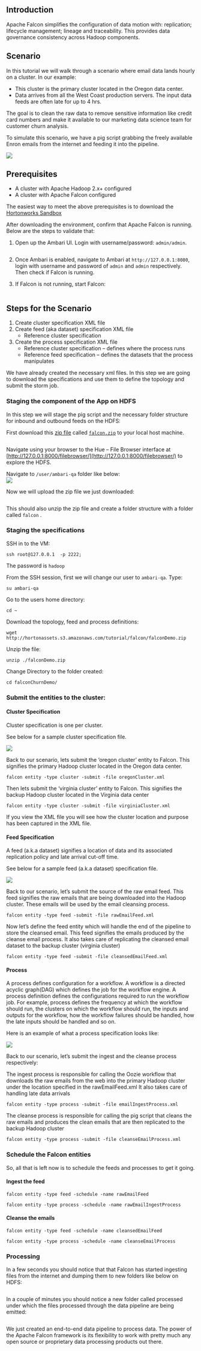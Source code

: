 ## Introduction

Apache Falcon simplifies the configuration of data motion with: replication; lifecycle management; lineage and traceability. This provides data governance consistency across Hadoop components.

## Scenario

In this tutorial we will walk through a scenario where email data lands hourly on a cluster. In our example:

*   This cluster is the primary cluster located in the Oregon data center.
*   Data arrives from all the West Coast production servers. The input data feeds are often late for up to 4 hrs.

The goal is to clean the raw data to remove sensitive information like credit card numbers and make it available to our marketing data science team for customer churn analysis.

To simulate this scenario, we have a pig script grabbing the freely available Enron emails from the internet and feeding it into the pipeline.

![](../../../../assets/2-1/falcon-processing-pipelines/arch.png)

## Prerequisites

*   A cluster with Apache Hadoop 2.x+ configured
*   A cluster with Apache Falcon configured

The easiest way to meet the above prerequisites is to download the [Hortonworks Sandbox](http://hortonworks.com/downloads)

After downloading the environment, confirm that Apache Falcon is running. Below are the steps to validate that:

1.  Open up the Ambari UI. Login with username/password: `admin/admin`.

    ![<Display Name>](../../../../assets/2-1/falcon-processing-pipelines/ambari.png)

2.  Once Ambari is enabled, navigate to Ambari at `http://127.0.0.1:8080`, login with username and password of `admin` and `admin` respectively. Then check if Falcon is running.![<Display Name>](../../../../assets/2-1/falcon-processing-pipelines/ambari2.png)
3.  If Falcon is not running, start Falcon:

![<Display Name>](../../../../assets/2-1/falcon-processing-pipelines/falconstart.png)

## Steps for the Scenario

1.  Create cluster specification XML file
2.  Create feed (aka dataset) specification XML file
    *   Reference cluster specification
3.  Create the process specification XML file
    *   Reference cluster specification – defines where the process runs
    *   Reference feed specification – defines the datasets that the process manipulates

We have already created the necessary xml files. In this step we are going to download the specifications and use them to define the topology and submit the storm job.

### Staging the component of the App on HDFS

In this step we will stage the pig script and the necessary folder structure for inbound and outbound feeds on the HDFS:

First download this [zip file](http://hortonassets.s3.amazonaws.com/tutorial/falcon/falcon.zip) called [`falcon.zip`](http://hortonassets.s3.amazonaws.com/tutorial/falcon/falcon.zip) to your local host machine.

![<Display Name>](../../../../assets/2-1/falcon-processing-pipelines/unzip.png)

Navigate using your browser to the Hue – File Browser interface at [http://127.0.0.1:8000/filebrowser/](http://127.0.0.1:8000/filebrowser/) to explore the HDFS.

Navigate to `/user/ambari-qa` folder like below:  
![](../../../../assets/2-1/falcon-processing-pipelines/file-browser.png)

Now we will upload the zip file we just downloaded:

![<Display Name>](../../../../assets/2-1/falcon-processing-pipelines/uploadzip.png)

This should also unzip the zip file and create a folder structure with a folder called `falcon` .

### Staging the specifications

SSH in to the VM:

`ssh root@127.0.0.1  -p 2222;`

The password is `hadoop`

From the SSH session, first we will change our user to `ambari-qa`. Type:

`su ambari-qa`

Go to the users home directory:

`cd ~`

Download the topology, feed and process definitions:

`wget http://hortonassets.s3.amazonaws.com/tutorial/falcon/falconDemo.zip`

Unzip the file:

`unzip ./falconDemo.zip`

Change Directory to the folder created:

`cd falconChurnDemo/`

### Submit the entities to the cluster:

#### Cluster Specification

Cluster specification is one per cluster.

See below for a sample cluster specification file.

![](../../../../assets/2-1/falcon-processing-pipelines/cluster-spec.png)

Back to our scenario, lets submit the ‘oregon cluster’ entity to Falcon. This signifies the primary Hadoop cluster located in the Oregon data center.

`falcon entity -type cluster -submit -file oregonCluster.xml`

Then lets submit the ‘virginia cluster’ entity to Falcon. This signifies the backup Hadoop cluster located in the Virginia data center

`falcon entity -type cluster -submit -file virginiaCluster.xml`

If you view the XML file you will see how the cluster location and purpose has been captured in the XML file.

#### Feed Specification

A feed (a.k.a dataset) signifies a location of data and its associated replication policy and late arrival cut-off time.

See below for a sample feed (a.k.a dataset) specification file.

![](../../../../assets/2-1/falcon-processing-pipelines/feed-spec.png)

Back to our scenario, let’s submit the source of the raw email feed. This feed signifies the raw emails that are being downloaded into the Hadoop cluster. These emails will be used by the email cleansing process.

`falcon entity -type feed -submit -file rawEmailFeed.xml`

Now let’s define the feed entity which will handle the end of the pipeline to store the cleansed email. This feed signifies the emails produced by the cleanse email process. It also takes care of replicating the cleansed email dataset to the backup cluster (virginia cluster)

`falcon entity -type feed -submit -file cleansedEmailFeed.xml`

#### Process

A process defines configuration for a workflow. A workflow is a directed acyclic graph(DAG) which defines the job for the workflow engine. A process definition defines the configurations required to run the workflow job. For example, process defines the frequency at which the workflow should run, the clusters on which the workflow should run, the inputs and outputs for the workflow, how the workflow failures should be handled, how the late inputs should be handled and so on.

Here is an example of what a process specification looks like:

![](../../../../assets/2-1/falcon-processing-pipelines/process-spec.png)

Back to our scenario, let’s submit the ingest and the cleanse process respectively:

The ingest process is responsible for calling the Oozie workflow that downloads the raw emails from the web into the primary Hadoop cluster under the location specified in the rawEmailFeed.xml It also takes care of handling late data arrivals

`falcon entity -type process -submit -file emailIngestProcess.xml`

The cleanse process is responsible for calling the pig script that cleans the raw emails and produces the clean emails that are then replicated to the backup Hadoop cluster

`falcon entity -type process -submit -file cleanseEmailProcess.xml`

### Schedule the Falcon entities

So, all that is left now is to schedule the feeds and processes to get it going.

#### Ingest the feed

`falcon entity -type feed -schedule -name rawEmailFeed`

`falcon entity -type process -schedule -name rawEmailIngestProcess`

#### Cleanse the emails

`falcon entity -type feed -schedule -name cleansedEmailFeed`

`falcon entity -type process -schedule -name cleanseEmailProcess`

### Processing

In a few seconds you should notice that that Falcon has started ingesting files from the internet and dumping them to new folders like below on HDFS:

![<Display Name>](../../../../assets/2-1/falcon-processing-pipelines/input.png)

In a couple of minutes you should notice a new folder called processed under which the files processed through the data pipeline are being emitted:

![<Display Name>](../../../../assets/2-1/falcon-processing-pipelines/output.png)

We just created an end-to-end data pipeline to process data. The power of the Apache Falcon framework is its flexibility to work with pretty much any open source or proprietary data processing products out there.